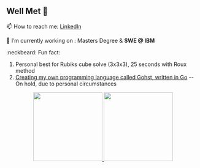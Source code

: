 <h2><b>Well Met</b> 👋</h2>

  📫 How to reach me: [LinkedIn](https://www.linkedin.com/in/maks-drzezdzon/)
    
  :scroll: I’m currently working on : Masters Degree & <b>SWE @ IBM</b>
  
  <!-- :loudspeaker: -->
  
  :neckbeard: Fun fact: 
  1) Personal best for Rubiks cube solve (3x3x3), 25 seconds with Roux method
  2) [Creating my own programming language called Gohst, written in Go](https://github.com/Maks-Drzezdzon/Gohst) -- On hold, due to personal circumstances 

<p align="center">
<a href="https://github.com/maks-drzezdzon">
  <img height="180em" src="https://github-readme-stats-eight-theta.vercel.app/api?username=maks-drzezdzon&show_icons=true&theme=algolia&include_all_commits=true&count_private=true"/>
  <img height="180em" src="https://github-readme-stats-eight-theta.vercel.app/api/top-langs/?username=maks-drzezdzon&layout=compact&langs_count=8&theme=algolia"/>
</a>
</p>
 
<!--
**Maks-Drzezdzon/Maks-Drzezdzon** is a ✨ _special_ ✨ repository because its `README.md` (this file) appears on your GitHub profile.

Here are some ideas to get you started:

- 🔭 I’m currently working on ...
- 🌱 I’m currently learning ...
- 👯 I’m looking to collaborate on ...
- 🤔 I’m looking for help with ...
- 💬 Ask me about ...
- 📫 How to reach me: ...
- ⚡ Fun fact: ...
- https://gist.github.com/rxaviers/7360908
- https://github.com/adam-p/markdown-here/wiki/Markdown-Cheatsheet
-->
